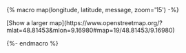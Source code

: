 {% macro map(longitude, latitude, message, zoom='15') -%}

<link rel="stylesheet" href="https://unpkg.com/leaflet@1.9.3/dist/leaflet.css"
    integrity="sha256-kLaT2GOSpHechhsozzB+flnD+zUyjE2LlfWPgU04xyI="
    crossorigin=""/>

<!-- Make sure you put this AFTER Leaflet's CSS -->
<script src="https://unpkg.com/leaflet@1.9.3/dist/leaflet.js"
    integrity="sha256-WBkoXOwTeyKclOHuWtc+i2uENFpDZ9YPdf5Hf+D7ewM="
    crossorigin=""></script>

<div id="map" class="osm-inset"></div>
[Show a larger map](https://www.openstreetmap.org/?mlat=48.81453&mlon=9.16980#map=19/48.81453/9.16980)

<script>
	const map = L.map('map').setView([{{ longitude }}, {{ latitude }}], {{ zoom }});
	const tiles = L.tileLayer('https://tile.openstreetmap.org/{z}/{x}/{y}.png', {
		maxZoom: 19,
		attribution: '&copy; <a href="http://www.openstreetmap.org/copyright">OpenStreetMap</a>'
	}).addTo(map);
    var marker = L.marker([{{ longitude }}, {{ latitude }}]).addTo(map);
    marker.bindPopup("{{ message }}").openPopup();
</script>

{%- endmacro %}
